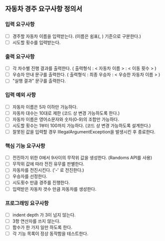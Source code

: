 ## 자동차 경주 요구사항 정의서

### 입력 요구사항  
- [  ] 경주할 자동차 이름을 입력받는다. (이름은 쉼표(, ) 기준으로 구분한다.)  
- [  ] 시도할 횟수를 입력받는다.  
  
### 출력 요구사항
- [  ] 각 차수별 진행 결과를 출력한다. ( 출력형식 :  < 자동차 이름 > : < 이동 횟수 > )
- [  ] 우승자 안내 문구를 출력한다. ( 출력형식 : 최종 우승자 : < 우승한 자동차 이름 > )  
- [  ] "실행 결과" 문구를 출력한다.
  
### 입력 예외 사항
- [  ] 자동차 이름은 5자 이하만 가능하다.
- [  ] 자동차 대수는 10대로 제한 (코드 상 변경 가능하도록 한다.)
- [  ] 자동차 이름은 영어소문자와 숫자(0-9)의 조합만 가능하다.
- [  ] 시도할 횟수는 1부터 100까지 가능하다. (코드 상 변경 가능하도록 설계한다.)
- [  ] 잘못된 값을 입력할 경우 IllegalArgumentException을 발생시킨 후 종료한다.
  
### 핵심 기능 요구사항  
- [  ] 전진하기 위한 0에서 9사이의 무작위 값을 생성한다. (Randoms API를 사용)  
- [  ] 무작위 값에 따라 전진 유무를 판별한다.
- [  ] 자동차를 전진시킨다. ('-' 로 전진한다.)
- [  ] 우승자를 선정한다.
- [  ] 시도횟수 만큼 경주를 진행한다.
- [  ] 입력받은 자동차 갯수 만큼 자동차를 생성한다.

### 프로그래밍 요구사항
- [  ] indent depth 가 3이 넘지 않는다.
- [  ] 3항 연산자를 쓰지 않는다.
- [  ] 함수가 한 가지 일만 하도록 한다.
- [  ] 각 기능 목록이 정상 동작함을 테스트한다.
